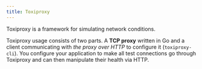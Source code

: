 ```yaml
---
title: Toxiproxy
---
```


Toxiproxy is a framework for simulating network conditions.

Toxiproxy usage consists of two parts. A **TCP proxy** written in Go and a
client communicating with _the proxy over HTTP_ to configure it (`toxiproxy-cli`).
You configure your application to make all test connections go through Toxiproxy and can
then manipulate their health via HTTP.
